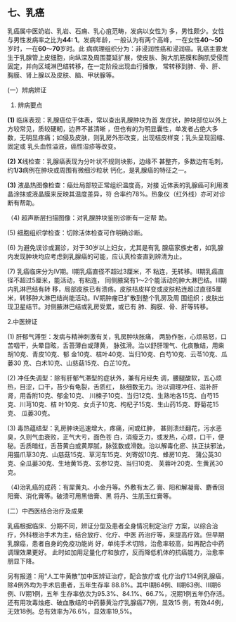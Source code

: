 ## 七、乳癌  

   乳癌属中医奶岩、乳岩、石痈、乳心疽范畴，发病以女性为 多，男性颇少。女性与男性发病率之比为**44: 1**。发病年龄，一般认为有两个高峰，一在女性**40**〜**50**岁时，一在**60**〜**70**岁时。此 病病理组织分为：非浸润性癌和浸润癌。乳癌主要发生于乳腺管上皮细胞，向纵深及周围蔓延扩展，使皮肤、胸大肌筋膜和胸肌受侵而固定，并向区域淋巴结转移，在一定阶段出现血行播散，  常转移到肺、骨、肝、胸膜、肾上腺以及皮肤、脑、甲状腺等。

(一）辨病辨证

1. 辨病要点 

**(1)**    临床表现：乳腺癌位于体表，常以查出乳腺肿块为首  发症状，肿块部位以外上方较常见，质较硬軔，边界不甚清晰 ，但也有的为明显囊性，单发者占绝大多数，无明显疼痛；如侵及皮肤，则乳房外形改变，出现桔皮样变；乳头呈现回缩、固定或  乳头血性溢液，癌性湿疹等改变。

**(2)**    **X**线检查：乳腺癌表现为分叶状不规则块影，边缘不 甚整齐，多数边有毛刺，约**1/3**病例在肿块或周围有微细沙粒状  钙化，是乳腺癌的特征之一。  

 **(3)**     液晶热图像检查：癌灶局部较正常组织温度高，对接  近体表的乳腺癌可利用液晶涂抹或液晶膜来反映其温度差异，符 合率约78%。热象仪（红外线）亦可对诊断有帮助。

  （4) 超声断层扫描图像：对乳腺肿块鉴别诊断有一定帮  助。

  (5)      细胞组织学检查：切除活体检查可作明确诊断。

  (6)     为避免误诊或漏诊，对于30岁以上妇女，尤其是有乳 腺癌家族史者，如乳腺内发现肿块均应考虑到乳腺癌的可能，应认真检查直到辨清为止。

  (7)     乳癌临床分为IV期。I期乳癌直径不超过3厘米，不 粘连，无转移。II期乳癌直径不超过5厘米，能活动，有粘连， 同侧腋窝有1〜2个能活动的肿大淋巴结。III期内乳淋巴结有转 移，局部皮肤已有溃疡。皮肤桔皮样变或皮肤粘连超过直径5厘 米，转移肿大淋巴结尚能活动。IV期肿瘤已扩散到整个乳房及周 围组织；皮肤出现卫星结节。对侧腋淋巴结或乳房受累，或已有 肺、胸膜、骨、肝等转移。

  2.中医辨证

  (1)     肝郁气滞型：发病与精神刺激有关，乳房肿块胀痛，  两胁作胀，心烦易怒，口苦咽干，头晕目眩，舌苔薄白或薄黄， 脉弦滑。治以舒肝理气、化痰散结，用柴胡10克、青皮10克、郁 金10克、桔叶40克、当归10克、白芍10克、云苓10克、瓜蒌30 克、白术10克、山慈菇15克、白芷10克。

  (2)     冲任失调型：除有肝郁气滞型的症状外，兼有月经失  调，腰腿酸软，五心烦热，目涩，口干，苔少有龟裂，舌质红， 脉细数无力。治以调理冲任、滋补肝肾，用香附10克、郁金10克、 川楝子10克、当归12克、生熟地各15克、白芍15克、川芎10克、桔 叶10克、女贞子10克、枸杞子15克、生山药15克、野菊花15克、 瓜蒌30克。

  (3)      毒热蕴结型：乳房肿块迅速增大，疼痛，间或红肿， 甚则溃烂翻花，污水恶臭，久则气血衰败，正气大亏，面色苍 白，消瘦乏力，或发热，心烦，口干，便秘。舌质暗红，舌苔黄白或黄厚腻，脉弦数或滑数。治以解毒化瘀、扶正扶邪法，用猫爪草30克、山慈菇15克、草河车15克、刘寄奴10克、蜂房10克、 蒲公英30克、全瓜蒌30克、生地黄15克、玄参12克、当归10克、 芙蓉叶20克、生黄芪30克。

 （4)治乳癌的成药：有犀黄丸、小金丹等。外敷有太乙 膏、阳和解凝膏、麝香回阳膏、消化膏等。破溃可用黑倍膏、黑 将丹、生肌玉红膏等。

  (二）中西医结合治疗及成果

  乳癌根据临床、分期不同，辨证分型及患者全身情况制定治疗 方案，以综合治疗，外科根治手术为主，结合放疗、化疗、中医 药治疗等，来提高疗效。但早期乳腺癌，患者自身的免疫功能尚  好，单纯手术切除，治愈率较高，如再配合中药调理效果更好。 此时如加用足量化疗和放疗，反而降低机体的抗癌能力，治愈率 朋显下降。  

另有报道：用“人工牛黄散”加中医辨证治疗，配合放疗或  化疗治疗134例乳腺癌，除4例外均为手术后患者，五年生存率 88.8%。其中I期64例、II期63例、III期6例、IV期1例，五年 生存率依次为95.3%、84.1%、66.7%，况期1例五年仍存活。 还有用攻毒烛疮、破血散结的中药藤黄治疗乳腺癌77例，显效15 例，有效44例，无效18例。总有效率为76.6%，显效率19,5%。
